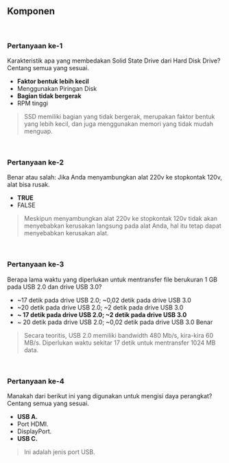 ## Komponen

<br>

### Pertanyaan ke-1

Karakteristik apa yang membedakan Solid State Drive dari Hard Disk Drive? Centang semua yang sesuai.

* **Faktor bentuk lebih kecil**
* Menggunakan Piringan Disk
* **Bagian tidak bergerak**
* RPM tinggi

> SSD memiliki bagian yang tidak bergerak, merupakan faktor bentuk yang lebih kecil, dan juga menggunakan memori yang tidak mudah menguap.
<br>

### Pertanyaan ke-2

Benar atau salah: Jika Anda menyambungkan alat 220v ke stopkontak 120v, alat bisa rusak.

* **TRUE**
* FALSE

> Meskipun menyambungkan alat 220v ke stopkontak 120v tidak akan menyebabkan kerusakan langsung pada alat Anda, hal itu tetap dapat menyebabkan kerusakan alat.
<br>

### Pertanyaan ke-3

Berapa lama waktu yang diperlukan untuk mentransfer file berukuran 1 GB pada USB 2.0 dan drive USB 3.0?

* ~17 detik pada drive USB 2.0; ~0,02 detik pada drive USB 3.0
* ~20 detik pada drive USB 2.0; ~2 detik pada drive USB 3.0
* **~ 17 detik pada drive USB 2.0; ~2 detik pada drive USB 3.0**
* ~ 20 detik pada drive USB 2.0; ~0,02 detik pada drive USB 3.0
Benar

> Secara teoritis, USB 2.0 memiliki bandwidth 480 Mb/s, kira-kira 60 MB/s. Diperlukan waktu sekitar 17 detik untuk mentransfer 1024 MB data.
<br>

### Pertanyaan ke-4

Manakah dari berikut ini yang digunakan untuk mengisi daya perangkat? Centang semua yang sesuai.

* **USB A.**
* Port HDMI.
* DisplayPort.
* **USB C.**

> Ini adalah jenis port USB.
